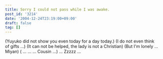 ```yaml
---
title: Sorry I could not pass while I was awake.
post_id: '3214'
date: '2004-12-24T23:19:00+09:00'
draft: false
tag: []
---
```


(Yuyuko did not show you even today for a day today.) (I do not even think of gifts ...) (It can not be helped, the lady is not a Christian) (But I'm lonely ... Miyan) ( ... ... ... Cousin ...) ... Zzzzz ...